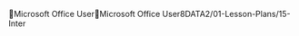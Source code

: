 Microsoft Office User                                 M i c r o s o f t   O f f i c e   U s e r   8 D A T A 2 / 0 1 - L e s s o n - P l a n s / 1 5 - I n t e r 